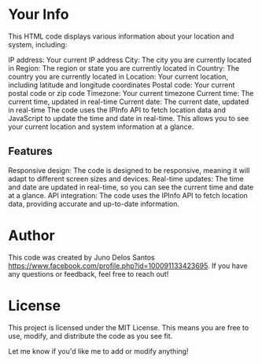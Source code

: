 # Your Info

This HTML code displays various information about your location and system, including:

IP address: Your current IP address
City: The city you are currently located in
Region: The region or state you are currently located in
Country: The country you are currently located in
Location: Your current location, including latitude and longitude coordinates
Postal code: Your current postal code or zip code
Timezone: Your current timezone
Current time: The current time, updated in real-time
Current date: The current date, updated in real-time
The code uses the IPInfo API to fetch location data and JavaScript to update the time and date in real-time. This allows you to see your current location and system information at a glance.

## Features
Responsive design: The code is designed to be responsive, meaning it will adapt to different screen sizes and devices.
Real-time updates: The time and date are updated in real-time, so you can see the current time and date at a glance.
API integration: The code uses the IPInfo API to fetch location data, providing accurate and up-to-date information.
# Author
This code was created by Juno Delos Santos https://www.facebook.com/profile.php?id=100091133423695. If you have any questions or feedback, feel free to reach out!

# License
This project is licensed under the MIT License. This means you are free to use, modify, and distribute the code as you see fit.

Let me know if you'd like me to add or modify anything!
